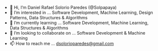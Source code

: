 - 👋 Hi, I’m Daniel Rafael Solorio Paredes (@Solpapaya)
- 👀 I’m interested in ... Software Development, Machine Learning, Design Patterns, Data Structures & Algorithms
- 🌱 I’m currently learning ... Software Development, Machine Learning, Data Structures & Algorithms
- 💞️ I’m looking to collaborate on ... Software Development & Machine Learning
- 📫 How to reach me ... dsolorioparedes@gmail.com

<!---
Solpapaya/Solpapaya is a ✨ special ✨ repository because its `README.md` (this file) appears on your GitHub profile.
You can click the Preview link to take a look at your changes.
--->
